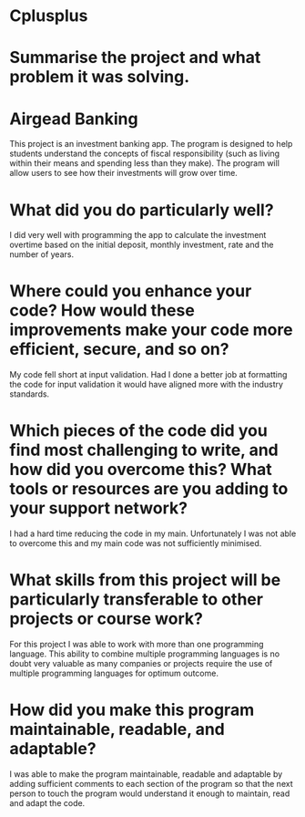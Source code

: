 # Cplusplus

# Summarise the project and what problem it was solving.

# Airgead Banking
This project is an investment banking app. The program is designed to help students understand the concepts of fiscal responsibility (such as living within their means and spending less than they make). The program will allow users to see how their investments will grow over time.

# What did you do particularly well?
I did very well with programming the app to calculate the investment overtime based on the initial deposit, monthly investment, rate and the number of years.

# Where could you enhance your code? How would these improvements make your code more efficient, secure, and so on?
My code fell short at input validation. Had I done a better job at formatting the code for input validation it would have aligned more with the industry standards.

# Which pieces of the code did you find most challenging to write, and how did you overcome this? What tools or resources are you adding to your support network? 
I had a hard time reducing the code in my main. Unfortunately I was not able to overcome this and my main code was not sufficiently minimised.

# What skills from this project will be particularly transferable to other projects or course work? 
For this project I was able to work with more than one programming language. This ability to combine multiple programming languages is no doubt very valuable as many companies or projects require the use of multiple programming languages for optimum outcome.

# How did you make this program maintainable, readable, and adaptable?
I was able to make the program maintainable, readable and adaptable by adding sufficient comments to each section of the program so that the next person to touch the program would understand it enough to maintain, read and adapt the code.


